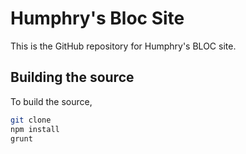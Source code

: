 Humphry's Bloc Site
===================
This is the GitHub repository for Humphry's BLOC site.

Building the source
-------------------
To build the source, 

```sh
git clone 
npm install
grunt
```
